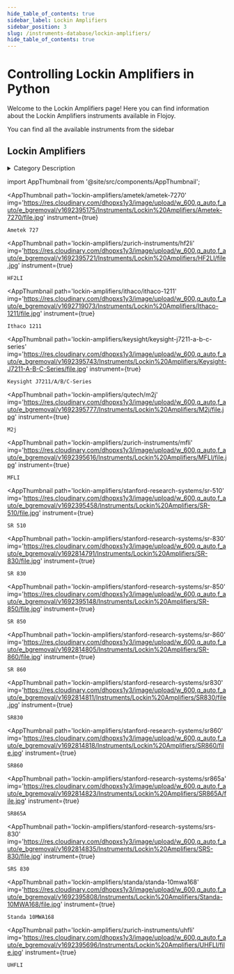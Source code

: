```yaml
--- 
hide_table_of_contents: true
sidebar_label: Lockin Amplifiers
sidebar_position: 3
slug: /instruments-database/lockin-amplifiers/
hide_table_of_contents: true
---
```


# Controlling Lockin Amplifiers in Python

Welcome to the Lockin Amplifiers page! Here you can find information about the Lockin Amplifiers instruments available in Flojoy.

You can find all the available instruments from the sidebar


## Lockin Amplifiers 

<details> 
<summary>Category Description</summary> 
A lock-in amplifier is a type of amplifier that can extract a signal with a known carrier wave from an extremely noisy environment 
</details> 

<!-- Custom component -->
import AppThumbnail from '@site/src/components/AppThumbnail';

<div className="flex flex-wrap">

<AppThumbnail 
    path='lockin-amplifiers/ametek/ametek-7270'
    img='https://res.cloudinary.com/dhopxs1y3/image/upload/w_600,q_auto,f_auto/e_bgremoval/v1692395175/Instruments/Lockin%20Amplifiers/Ametek-7270/file.jpg'
    instrument={true}
>
    Ametek 727
</AppThumbnail>

<AppThumbnail 
    path='lockin-amplifiers/zurich-instruments/hf2li'
    img='https://res.cloudinary.com/dhopxs1y3/image/upload/w_600,q_auto,f_auto/e_bgremoval/v1692395721/Instruments/Lockin%20Amplifiers/HF2LI/file.jpg'
    instrument={true}
>
    HF2LI
</AppThumbnail>

<AppThumbnail 
    path='lockin-amplifiers/ithaco/ithaco-1211'
    img='https://res.cloudinary.com/dhopxs1y3/image/upload/w_600,q_auto,f_auto/e_bgremoval/v1692719073/Instruments/Lockin%20Amplifiers/Ithaco-1211/file.jpg'
    instrument={true}
>
    Ithaco 1211
</AppThumbnail>

<AppThumbnail 
    path='lockin-amplifiers/keysight/keysight-j7211-a-b-c-series'
    img='https://res.cloudinary.com/dhopxs1y3/image/upload/w_600,q_auto,f_auto/e_bgremoval/v1692395743/Instruments/Lockin%20Amplifiers/Keysight-J7211-A-B-C-Series/file.jpg'
    instrument={true}
>
    Keysight J7211/A/B/C-Series
</AppThumbnail>

<AppThumbnail 
    path='lockin-amplifiers/qutech/m2j'
    img='https://res.cloudinary.com/dhopxs1y3/image/upload/w_600,q_auto,f_auto/e_bgremoval/v1692395777/Instruments/Lockin%20Amplifiers/M2j/file.jpg'
    instrument={true}
>
    M2j
</AppThumbnail>

<AppThumbnail 
    path='lockin-amplifiers/zurich-instruments/mfli'
    img='https://res.cloudinary.com/dhopxs1y3/image/upload/w_600,q_auto,f_auto/e_bgremoval/v1692395616/Instruments/Lockin%20Amplifiers/MFLI/file.jpg'
    instrument={true}
>
    MFLI
</AppThumbnail>

<AppThumbnail 
    path='lockin-amplifiers/stanford-research-systems/sr-510'
    img='https://res.cloudinary.com/dhopxs1y3/image/upload/w_600,q_auto,f_auto/e_bgremoval/v1692395458/Instruments/Lockin%20Amplifiers/SR-510/file.jpg'
    instrument={true}
>
    SR 510
</AppThumbnail>

<AppThumbnail 
    path='lockin-amplifiers/stanford-research-systems/sr-830'
    img='https://res.cloudinary.com/dhopxs1y3/image/upload/w_600,q_auto,f_auto/e_bgremoval/v1692814791/Instruments/Lockin%20Amplifiers/SR-830/file.jpg'
    instrument={true}
>
    SR 830
</AppThumbnail>

<AppThumbnail 
    path='lockin-amplifiers/stanford-research-systems/sr-850'
    img='https://res.cloudinary.com/dhopxs1y3/image/upload/w_600,q_auto,f_auto/e_bgremoval/v1692395148/Instruments/Lockin%20Amplifiers/SR-850/file.jpg'
    instrument={true}
>
    SR 850
</AppThumbnail>

<AppThumbnail 
    path='lockin-amplifiers/stanford-research-systems/sr-860'
    img='https://res.cloudinary.com/dhopxs1y3/image/upload/w_600,q_auto,f_auto/e_bgremoval/v1692814805/Instruments/Lockin%20Amplifiers/SR-860/file.jpg'
    instrument={true}
>
    SR 860
</AppThumbnail>

<AppThumbnail 
    path='lockin-amplifiers/stanford-research-systems/sr830'
    img='https://res.cloudinary.com/dhopxs1y3/image/upload/w_600,q_auto,f_auto/e_bgremoval/v1692814811/Instruments/Lockin%20Amplifiers/SR830/file.jpg'
    instrument={true}
>
    SR830
</AppThumbnail>

<AppThumbnail 
    path='lockin-amplifiers/stanford-research-systems/sr860'
    img='https://res.cloudinary.com/dhopxs1y3/image/upload/w_600,q_auto,f_auto/e_bgremoval/v1692814818/Instruments/Lockin%20Amplifiers/SR860/file.jpg'
    instrument={true}
>
    SR860
</AppThumbnail>

<AppThumbnail 
    path='lockin-amplifiers/stanford-research-systems/sr865a'
    img='https://res.cloudinary.com/dhopxs1y3/image/upload/w_600,q_auto,f_auto/e_bgremoval/v1692814823/Instruments/Lockin%20Amplifiers/SR865A/file.jpg'
    instrument={true}
>
    SR865A
</AppThumbnail>

<AppThumbnail 
    path='lockin-amplifiers/stanford-research-systems/srs-830'
    img='https://res.cloudinary.com/dhopxs1y3/image/upload/w_600,q_auto,f_auto/e_bgremoval/v1692814835/Instruments/Lockin%20Amplifiers/SRS-830/file.jpg'
    instrument={true}
>
    SRS 830
</AppThumbnail>

<AppThumbnail 
    path='lockin-amplifiers/standa/standa-10mwa168'
    img='https://res.cloudinary.com/dhopxs1y3/image/upload/w_600,q_auto,f_auto/e_bgremoval/v1692395808/Instruments/Lockin%20Amplifiers/Standa-10MWA168/file.jpg'
    instrument={true}
>
    Standa 10MWA168
</AppThumbnail>

<AppThumbnail 
    path='lockin-amplifiers/zurich-instruments/uhfli'
    img='https://res.cloudinary.com/dhopxs1y3/image/upload/w_600,q_auto,f_auto/e_bgremoval/v1692395696/Instruments/Lockin%20Amplifiers/UHFLI/file.jpg'
    instrument={true}
>
    UHFLI
</AppThumbnail>
</div>